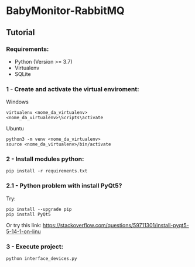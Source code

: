 # BabyMonitor-RabbitMQ

## Tutorial
### Requirements:
- Python (Version >= 3.7)
- Virtualenv
- SQLite

### 1 - Create and activate the virtual enviroment:
Windows
```
virtualenv <nome_da_virtualenv>
<nome_da_virtualenv>\Scripts\activate
```

Ubuntu
```
python3 -m venv <nome_da_virtualenv>
source <nome_da_virtualenv>/bin/activate
```

### 2 - Install modules python:
```
pip install -r requirements.txt
```

### 2.1 - Python problem with install PyQt5?
Try:
```
pip install --upgrade pip
pip install PyQt5
```
Or try this link: https://stackoverflow.com/questions/59711301/install-pyqt5-5-14-1-on-linu

### 3 - Execute project:
```
python interface_devices.py
```
